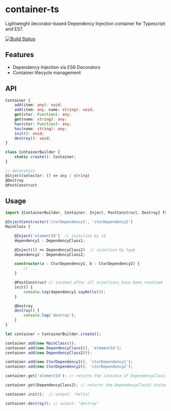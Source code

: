 # container-ts
Lightweight decorator-based Dependency Injection container for Typescript and ES7.

[![Build Status](https://travis-ci.org/mserranom/container-ts.svg?branch=master)](https://travis-ci.org/mserranom/container-ts)

## Features
 * Dependency Injection via ES6 Decorators
 * Container lifecycle management

## API
```typescript
Container {
    add(item: any): void;
    add(item: any, name: string): void;
    get(ctor: Function): any;
    get(name: string): any;
    has(ctor: Function): any;
    has(name: string): any;
    init(): void;
    destroy(): void;
}

class ContainerBuilder {
    static create(): Container;
}

// decorators
@Inject(selector: () => any | string)
@Destroy
@PostConstruct
```

## Usage
```typescript
import {ContainerBuilder, Container, Inject, PostConstruct, Destroy} from './container';

@InjectConstructor('ctorDependency1', 'ctorDependency2')
MainClass {

    @Inject('elementId')  // injection by id
    dependency1 : DependencyClass1;

    @Inject(() => DependencyClass2)  // injection by type
    dependency2 : DependencyClass2;

    constructor(a : CtorDependency1, b : CtorDependency2) {
        // ...
    }

    @PostConstruct // invoked after all injections have been resolved
    init() {
        console.log(dependency1.sayHello());
    }

    @Destroy
    destroy() {
        console.log('destroy');
    }
}

let container = ContainerBuilder.create();

container.add(new MainClass());
container.add(new DependencyClass1(), 'elementId');
container.add(new DependencyClass2());

container.add(new CtorDependency1(), 'ctorDependency1');
container.add(new CtorDependency2(), 'ctorDependency2');

container.get('elementId'); // returns the instance of DependencyClass1 added as 'elementId'

container.get(DependencyClass2); // returns the DependencyClass2 instance

container.init();  // output: "Hello!

container.destroy(); // output: "destroy"
```

